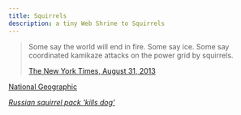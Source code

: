 ```yaml
---
title: Squirrels
description: a tiny Web Shrine to Squirrels
---
```


> Some say the world will end in fire.  Some say ice.  Some say coordinated kamikaze attacks on the power grid by squirrels.
>
> [The New York Times, August 31, 2013](https://web.archive.org/web/20130901155850/https://www.nytimes.com/2013/09/01/opinion/sunday/squirrel-power.html)

[National Geographic](https://www.nationalgeographic.com/animals/mammals/group/squirrels/)

[_Russian squirrel pack 'kills dog'_](http://news.bbc.co.uk/2/hi/4489792.stm)
